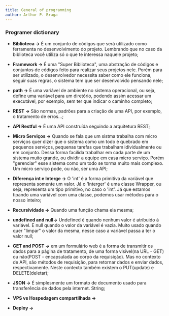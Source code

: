 ```yaml
---
title: General of programming
author: Arthur P. Braga
---
```


### Programer dictionary

- **Biblioteca ->** É um conjunto de códigos que será utilizado como ferramenta no desenvolvimento do projeto. Lembrando que no caso da biblioteca você utiliza só o que te interessa naquele projeto;

- **Framework ->** É uma "Super Biblioteca", uma abstração de códigos e conjuntos de códigos feito para realizar seus projetos nele. Porém para ser utilizado, o desenvolvedor necessita saber como ele funciona, seguir suas regras, o sistema tem que ser desenvolvido pensando nele;

- **path ->** É uma variável de ambiente no sistema operacional, ou seja, define uma variável para um diretório, podendo assim acessar um executável, por exemplo, sem ter que indicar o caminho completo;

  

- **REST ->** São normas, padrões para a criação de uma API, por exemplo, o tratamento de erros...;

- **API Restful ->** É uma API construída seguindo a arquitetura REST; 

- **Micro Serviços ->** Quando se fala que um sistma trabalha com micro serviços quer dizer que o sistema como um todo é quebrado em pequenos serviços, pequenas tarefas que trabalham idividualmente ou em conjunto. Dessa forma facilida trabalhar em cada parte de um sistema muito grande, ou dividir a equipe em casa micro serviço. Porém "gerenciar" esse sistema como um todo se torma muito mais complexo. Um micro serviço pode, ou não, ser uma API;

  

- **Diferença int e Interge ->** O 'int' é a forma primitiva da variável que representa somente um valor. Já o 'Interger' é uma classe Wrapper, ou seja, representa um tipo primitivo, no caso o 'int'. Já que estamos tipando uma variável com uma classe, podemos usar métodos para o nosso inteiro;

- **Recursividade ->** Quando uma função chama ela mesma; 

- **undefined and null->** Undefined é quando nenhum valor é atribuido à variável. E null quando o valor da variável é vazia. Muito usado quando quer "limpar" o valor da mesma, nesse caso a variável  passa a ter o valor null;

- **GET and POST ->** em um formulário web é a forma de transmitir os dados para a página de tratamento, de uma forma visível(na URL - GET) ou não(POST - encapsulada ao corpo da requisição). Mas no contexto de API, são métodos de requisição, para retornar dados e enviar dados, respectivamente. Neste contexto também existem o PUT(update) e DELETE(deletar); 

- **JSON ->** É simplesmente um formato de documento usado para transferência de dados pela internet. String;

- **VPS vs Hospedagem compartilhada ->**
- **Deploy ->**  
